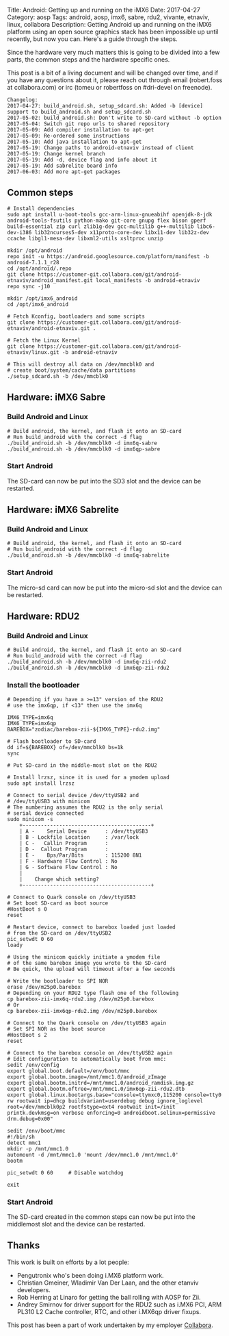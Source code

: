 Title: Android: Getting up and running on the iMX6
Date: 2017-04-27
Category: aosp
Tags: android, aosp, imx6, sabre, rdu2, vivante, etnaviv, linux, collabora
Description: Getting Android up and running on the iMX6 platform using an open source graphics stack has been impossible up until recently, but now you can. Here's a guide through the steps.

Since the hardware very much matters this is going to be divided into a few parts, the common steps and the hardware specific ones.

This post is a bit of a living document and will be changed over time, and if you have any questions about it, please reach out through email (robert.foss at collabora.com) or irc (tomeu or robertfoss on #dri-devel on freenode).

    Changelog:
    2017-04-27: build_android.sh, setup_sdcard.sh: Added -b [device] support to build_android.sh and setup_sdcard.sh
    2017-05-02: build_android.sh: Don't write to SD-card without -b option
    2017-05-04: Switch git repo urls to shared repository
    2017-05-09: Add compiler installation to apt-get
    2017-05-09: Re-ordered some instructions
    2017-05-10: Add java installation to apt-get
    2017-05-19: Change paths to android-etnaviv instead of client
    2017-05-19: Change kernel branch
    2017-05-19: Add -d, device flag and info about it
    2017-05-19: Add sabrelite board info
    2017-06-03: Add more apt-get packages


## Common steps

    # Install dependencies
    sudo apt install u-boot-tools gcc-arm-linux-gnueabihf openjdk-8-jdk android-tools-fsutils python-mako git-core gnupg flex bison gperf build-essential zip curl zlib1g-dev gcc-multilib g++-multilib libc6-dev-i386 lib32ncurses5-dev x11proto-core-dev libx11-dev lib32z-dev ccache libgl1-mesa-dev libxml2-utils xsltproc unzip

    mkdir /opt/android
    repo init -u https://android.googlesource.com/platform/manifest -b android-7.1.1_r28
    cd /opt/android/.repo
    git clone https://customer-git.collabora.com/git/android-etnaviv/android_manifest.git local_manifests -b android-etnaviv
    repo sync -j10

    mkdir /opt/imx6_android
    cd /opt/imx6_android

    # Fetch Kconfig, bootloaders and some scripts
    git clone https://customer-git.collabora.com/git/android-etnaviv/android-etnaviv.git .

    # Fetch the Linux Kernel
    git clone https://customer-git.collabora.com/git/android-etnaviv/linux.git -b android-etnaviv

    # This will destroy all data on /dev/mmcblk0 and
    # create boot/system/cache/data partitions
    ./setup_sdcard.sh -b /dev/mmcblk0
    

## Hardware: iMX6 Sabre
### Build Android and Linux

    # Build android, the kernel, and flash it onto an SD-card
    # Run build_android with the correct -d flag
    ./build_android.sh -b /dev/mmcblk0 -d imx6q-sabre
    ./build_android.sh -b /dev/mmcblk0 -d imx6qp-sabre


### Start Android

The SD-card can now be put into the SD3 slot and
the device can be restarted.


## Hardware: iMX6 Sabrelite
### Build Android and Linux

    # Build android, the kernel, and flash it onto an SD-card
    # Run build_android with the correct -d flag
    ./build_android.sh -b /dev/mmcblk0 -d imx6q-sabrelite


### Start Android


The micro-sd card can now be put into the micro-sd slot and
the device can be restarted.


## Hardware: RDU2
### Build Android and Linux

    # Build android, the kernel, and flash it onto an SD-card
    # Run build_android with the correct -d flag
    ./build_android.sh -b /dev/mmcblk0 -d imx6q-zii-rdu2
    ./build_android.sh -b /dev/mmcblk0 -d imx6qp-zii-rdu2

### Install the bootloader

    # Depending if you have a >=13" version of the RDU2
    # use the imx6qp, if <13" then use the imx6q
    
    IMX6_TYPE=imx6q
    IMX6_TYPE=imx6qp
    BAREBOX="zodiac/barebox-zii-${IMX6_TYPE}-rdu2.img"
    
    # Flash bootloader to SD-card
    dd if=${BAREBOX} of=/dev/mmcblk0 bs=1k
    sync

    # Put SD-card in the middle-most slot on the RDU2
    
    # Install lrzsz, since it is used for a ymodem upload
    sudo apt install lrzsz

    # Connect to serial device /dev/ttyUSB2 and
    # /dev/ttyUSB3 with minicom
    # The numbering assumes the RDU2 is the only serial
    # serial device connected
    sudo minicom -s
        +------------------------------------------+
        | A -    Serial Device      : /dev/ttyUSB3
        | B - Lockfile Location     : /var/lock
        | C -   Callin Program      :
        | D -  Callout Program      :
        | E -    Bps/Par/Bits       : 115200 8N1
        | F - Hardware Flow Control : No
        | G - Software Flow Control : No
        |
        |    Change which setting?
        +------------------------------------------+ 
     
    # Connect to Quark console on /dev/ttyUSB3
    # Set boot SD-card as boot source 
    #HostBoot s 0
    reset
    
    # Restart device, connect to barebox loaded just loaded
    # from the SD-card on /dev/ttyUSB2
    pic_setwdt 0 60
    loady
    
    # Using the minicom quickly initiate a ymodem file
    # of the same barebox image you wrote to the SD-card
    # Be quick, the upload will timeout after a few seconds
    
    # Write the bootloader to SPI NOR
    erase /dev/m25p0.barebox
    # Depending on your RDU2 type flash one of the following
    cp barebox-zii-imx6q-rdu2.img /dev/m25p0.barebox
    # Or
    cp barebox-zii-imx6qp-rdu2.img /dev/m25p0.barebox
    
    # Connect to the Quark console on /dev/ttyUSB3 again
    # Set SPI NOR as the boot source
    #HostBoot s 2
    reset
    
    # Connect to the barebox console on /dev/ttyUSB2 again
    # Edit configuration to automatically boot from mmc:
    sedit /env/config
    export global.boot.default=/env/boot/mmc
    export global.bootm.image=/mnt/mmc1.0/android_zImage
    export global.bootm.initrd=/mnt/mmc1.0/android_ramdisk.img.gz
    export global.bootm.oftree=/mnt/mmc1.0/imx6qp-zii-rdu2.dtb
    export global.linux.bootargs.base="console=ttymxc0,115200 console=tty0 rw rootwait ip=dhcp buildvariant=userdebug debug ignore_loglevel root=/dev/mmcblk0p2 rootfstype=ext4 rootwait init=/init printk.devkmsg=on verbose enforcing=0 androidboot.selinux=permissive drm.debug=0x00"

    sedit /env/boot/mmc
    #!/bin/sh
    detect mmc1
    mkdir -p /mnt/mmc1.0
    automount -d /mnt/mmc1.0 'mount /dev/mmc1.0 /mnt/mmc1.0'
    bootm

    pic_setwdt 0 60     # Disable watchdog

    exit

### Start Android

The SD-card created in the common steps can now be put into
the middlemost slot and the device can be restarted.

## Thanks

This work is built on efforts by a lot people:

  * Pengutronix who's been doing i.MX6 platform work.
  * Christian Gmeiner, Wladimir Van Der Laan, and the other etanviv developers.
  * Rob Herring at Linaro for getting the ball rolling with AOSP for Zii.
  * Andrey Smirnov for driver support for the RDU2 such as i.MX6 PCI, ARM PL310 L2 Cache controller, RTC, and other i.MX6qp driver fixups.

This post has been a part of work undertaken by my employer [Collabora](http://www.collabora.com).
